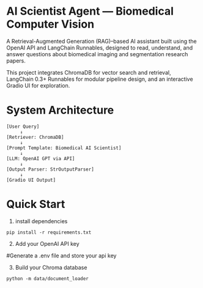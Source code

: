 # AI Scientist Agent — Biomedical Computer Vision
A Retrieval-Augmented Generation (RAG)–based AI assistant built using the OpenAI API and LangChain Runnables, designed to read, understand, and answer questions about biomedical imaging and segmentation research papers.

This project integrates ChromaDB for vector search and retrieval, LangChain 0.3+ Runnables for modular pipeline design, and an interactive Gradio UI for exploration.

# System Architecture
```text
[User Query]
     ↓
[Retriever: ChromaDB]
     ↓
[Prompt Template: Biomedical AI Scientist]
     ↓
[LLM: OpenAI GPT via API]
     ↓
[Output Parser: StrOutputParser]
     ↓
[Gradio UI Output]
```

# Quick Start
1. install dependencies
```
pip install -r requirements.txt
```
2. Add your OpenAI API key

#Generate a .env file and store your api key

3. Build your Chroma database
```
python -m data/document_loader
```

